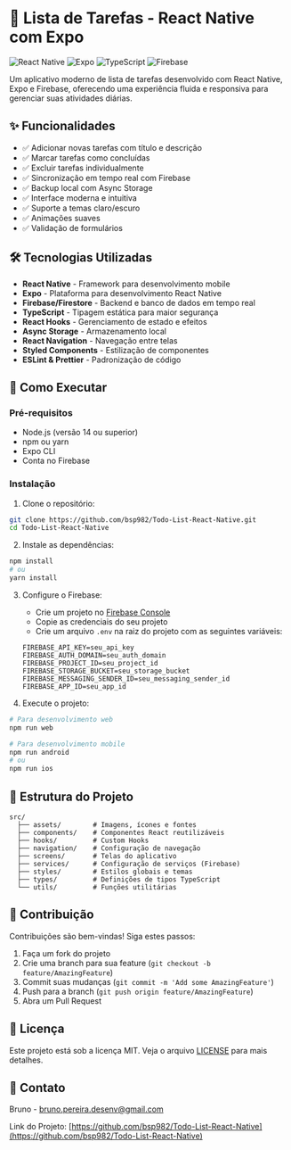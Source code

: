 # 📱 Lista de Tarefas - React Native com Expo

![React Native](https://img.shields.io/badge/React_Native-20232A?style=for-the-badge&logo=react&logoColor=61DAFB)
![Expo](https://img.shields.io/badge/Expo-1B1F23?style=for-the-badge&logo=expo&logoColor=white)
![TypeScript](https://img.shields.io/badge/TypeScript-007ACC?style=for-the-badge&logo=typescript&logoColor=white)
![Firebase](https://img.shields.io/badge/Firebase-FFCA28?style=for-the-badge&logo=firebase&logoColor=black)

Um aplicativo moderno de lista de tarefas desenvolvido com React Native, Expo e Firebase, oferecendo uma experiência fluida e responsiva para gerenciar suas atividades diárias.

## ✨ Funcionalidades

- ✅ Adicionar novas tarefas com título e descrição
- ✅ Marcar tarefas como concluídas
- ✅ Excluir tarefas individualmente
- ✅ Sincronização em tempo real com Firebase
- ✅ Backup local com Async Storage
- ✅ Interface moderna e intuitiva
- ✅ Suporte a temas claro/escuro
- ✅ Animações suaves
- ✅ Validação de formulários

## 🛠️ Tecnologias Utilizadas

- **React Native** - Framework para desenvolvimento mobile
- **Expo** - Plataforma para desenvolvimento React Native
- **Firebase/Firestore** - Backend e banco de dados em tempo real
- **TypeScript** - Tipagem estática para maior segurança
- **React Hooks** - Gerenciamento de estado e efeitos
- **Async Storage** - Armazenamento local
- **React Navigation** - Navegação entre telas
- **Styled Components** - Estilização de componentes
- **ESLint & Prettier** - Padronização de código

## 🚀 Como Executar

### Pré-requisitos

- Node.js (versão 14 ou superior)
- npm ou yarn
- Expo CLI
- Conta no Firebase

### Instalação

1. Clone o repositório:
```bash
git clone https://github.com/bsp982/Todo-List-React-Native.git
cd Todo-List-React-Native
```

2. Instale as dependências:
```bash
npm install
# ou
yarn install
```

3. Configure o Firebase:
   - Crie um projeto no [Firebase Console](https://console.firebase.google.com/)
   - Copie as credenciais do seu projeto
   - Crie um arquivo `.env` na raiz do projeto com as seguintes variáveis:
   ```
   FIREBASE_API_KEY=seu_api_key
   FIREBASE_AUTH_DOMAIN=seu_auth_domain
   FIREBASE_PROJECT_ID=seu_project_id
   FIREBASE_STORAGE_BUCKET=seu_storage_bucket
   FIREBASE_MESSAGING_SENDER_ID=seu_messaging_sender_id
   FIREBASE_APP_ID=seu_app_id
   ```

4. Execute o projeto:
```bash
# Para desenvolvimento web
npm run web

# Para desenvolvimento mobile
npm run android
# ou
npm run ios
```

## 📁 Estrutura do Projeto

```
src/
  ├── assets/        # Imagens, ícones e fontes
  ├── components/    # Componentes React reutilizáveis
  ├── hooks/         # Custom Hooks
  ├── navigation/    # Configuração de navegação
  ├── screens/       # Telas do aplicativo
  ├── services/      # Configuração de serviços (Firebase)
  ├── styles/        # Estilos globais e temas
  ├── types/         # Definições de tipos TypeScript
  └── utils/         # Funções utilitárias
```

## 🤝 Contribuição

Contribuições são bem-vindas! Siga estes passos:

1. Faça um fork do projeto
2. Crie uma branch para sua feature (`git checkout -b feature/AmazingFeature`)
3. Commit suas mudanças (`git commit -m 'Add some AmazingFeature'`)
4. Push para a branch (`git push origin feature/AmazingFeature`)
5. Abra um Pull Request

## 📝 Licença

Este projeto está sob a licença MIT. Veja o arquivo [LICENSE](LICENSE) para mais detalhes.

## 📧 Contato

Bruno - [bruno.pereira.desenv@gmail.com](mailto:bruno.pereira.desenv@gmail.com)

Link do Projeto: [https://github.com/bsp982/Todo-List-React-Native](https://github.com/bsp982/Todo-List-React-Native)
